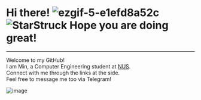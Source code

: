 # Hi there! ![ezgif-5-e1efd8a52c](https://github.com/woodenclock/woodenclock/assets/69474977/c6495d7d-ff52-402d-a81f-9528cf9dff82) ![StarStruck](https://github.com/woodenclock/woodenclock/assets/69474977/9d03491f-acb6-40e8-886e-0e099bba42fc) Hope you are doing great!  

-------------------------------------------------------------------------------------------------------------------------------------------------

Welcome to my GitHub!    
I am Min, a Computer Engineering student at [NUS](https://nus.edu.sg/).  
Connect with me through the links at the side.   
Feel free to message me too via Telegram!   

![image](https://github.com/woodenclock/woodenclock/assets/69474977/3f60047f-f126-4242-acc6-12bb7f955570)  
